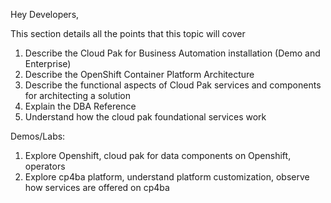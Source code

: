 Hey Developers,

This section details all the points that this topic will cover

1. Describe the Cloud Pak for Business Automation installation (Demo and Enterprise)
2. Describe the OpenShift Container Platform Architecture
3. Describe the functional aspects of Cloud Pak services and components for architecting a solution
4. Explain the DBA Reference
5. Understand how the cloud pak foundational services work

Demos/Labs:

1. Explore Openshift, cloud pak for data components on Openshift, operators
2. Explore cp4ba platform, understand platform customization, observe how services are offered on cp4ba
